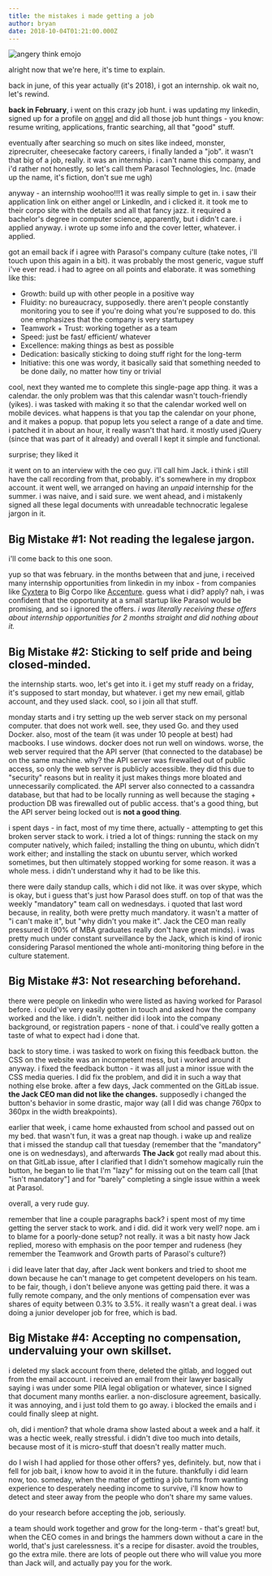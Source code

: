```yaml
---
title: the mistakes i made getting a job
author: bryan
date: 2018-10-04T01:21:00.000Z
---
```

![angery think emojo](/images/2018-09-27-11_47_48.jpg)

alright now that we're here, it's time to explain.

back in june, of this year actually (it's 2018), i got an internship. ok wait no, let's rewind.

**back in February**, i went on this crazy job hunt. i was updating my linkedin, signed up for a profile on [angel](https://angel.co/) and did all those job hunt things - you know: resume writing, applications, frantic searching, all that "good" stuff.

eventually after searching so much on sites like indeed, monster, ziprecruiter, cheesecake factory careers, i finally landed a "job". it wasn't that big of a job, really. it was an internship. i can't name this company, and i'd rather not honestly, so let's call them Parasol Technologies, Inc. (made up the name, it's fiction, don't sue me ugh)

anyway - an internship woohoo!!!1 it was really simple to get in. i saw their application link on either angel or LinkedIn, and i clicked it. it took me to their corpo site with the details and all that fancy jazz. it required a bachelor's degree in computer science, apparently, but i didn't care. i applied anyway. i wrote up some info and the cover letter, whatever. i applied.

got an email back if i agree with Parasol's company culture (take notes, i'll touch upon this again in a bit). it was probably the most generic, vague stuff i've ever read. i had to agree on all points and elaborate. it was something like this:

* Growth: build up with other people in a positive way
* Fluidity: no bureaucracy, supposedly. there aren't people constantly monitoring you to see if you're doing what you're supposed to do. this one emphasizes that the company is very startupey 
* Teamwork + Trust: working together as a team
* Speed: just be fast/ efficient/ whatever
* Excellence: making things as best as possible
* Dedication: basically sticking to doing stuff right for the long-term
* Initiative: this one was wordy, it basically said that something needed to be done daily, no matter how tiny or trivial

cool, next they wanted me to complete this single-page app thing. it was a calendar. the only problem was that this calendar wasn't touch-friendly (yikes). i was tasked with making it so that the calendar worked well on mobile devices. what happens is that you tap the calendar on your phone, and it makes a popup. that popup lets you select a range of a date and time. i patched it in about an hour, it really wasn't that hard. it mostly used jQuery (since that was part of it already) and overall I kept it simple and functional.

surprise; they liked it

it went on to an interview with the ceo guy. i'll call him Jack. i think i still have the call recording from that, probably. it's somewhere in my dropbox account. it went well, we arranged on having an _unpaid_ internship for the summer. i was naive, and i said sure. we went ahead, and i mistakenly signed all these legal documents with unreadable technocratic legalese jargon in it.

## Big Mistake #1: Not reading the legalese jargon.

i'll come back to this one soon.

yup so that was february. in the months between that and june, i received many internship opportunities from linkedin in my inbox - from companies like [Cyxtera](https://www.cyxtera.com/) to Big Corpo like [Accenture](https://www.accenture.com/). guess what i did? apply? nah, i was confident that the opportunity at a small startup like Parasol would be promising, and so i ignored the offers. _i was literally receiving these offers about internship opportunities for 2 months straight and did nothing about it._

## Big Mistake #2: Sticking to self pride and being closed-minded.

the internship starts. woo, let's get into it. i get my stuff ready on a friday, it's supposed to start monday, but whatever. i get my new email, gitlab account, and they used slack. cool, so i join all that stuff.

monday starts and i try setting up the web server stack on my personal computer. that does not work well. see, they used Go. and they used Docker. also, most of the team (it was under 10 people at best) had macbooks. I use windows. docker does not run well on windows. worse, the web server required that the API server (that connected to the database) be on the same machine. why? the API server was firewalled out of public access, so only the web server is publicly accessible. they did this due to "security" reasons but in reality it just makes things more bloated and unnecessarily complicated. the API server also connected to a cassandra database, but that had to be locally running as well because the staging + production DB was firewalled out of public access. that's a good thing, but the API server being locked out is **not a good thing**.

i spent days - in fact, most of my time there, actually - attempting to get this broken server stack to work. i tried a lot of things: running the stack on my computer natively, which failed; installing the thing on ubuntu, which didn't work either; and installing the stack on ubuntu server, which worked sometimes, but then ultimately stopped working for some reason. it was a whole mess. i didn't understand why it had to be like this.

there were daily standup calls, which i did not like. it was over skype, which is okay, but i guess that's just how Parasol does stuff. on top of that was the weekly "mandatory" team call on wednesdays. i quoted that last word because, in reality, both were pretty much mandatory. it wasn't a matter of "i can't make it", but "why didn't you make it". Jack the CEO man really pressured it (90% of MBA graduates really don't have great minds). i was pretty much under constant surveillance by the Jack, which is kind of ironic considering Parasol mentioned the whole anti-monitoring thing before in the culture statement.

## Big Mistake #3: Not researching beforehand.

there were people on linkedin who were listed as having worked for Parasol before. i could've very easily gotten in touch and asked how the company worked and the like. i didn't. neither did i look into the company background, or registration papers - none of that. i could've really gotten a taste of what to expect had i done that.

back to story time. i was tasked to work on fixing this feedback button. the CSS on the website was an incompetent mess, but i worked around it anyway. i fixed the feedback button - it was all just a minor issue with the CSS media queries. I did fix the problem, and did it in such a way that nothing else broke. after a few days, Jack commented on the GitLab issue. **the Jack CEO man did not like the changes.** supposedly i changed the button's behavior in some drastic, major way (all I did was change 760px to 360px in the width breakpoints).

earlier that week, i came home exhausted from school and passed out on my bed. that wasn't fun, it was a great nap though. i wake up and realize that i missed the standup call that tuesday (remember that the "mandatory" one is on wednesdays), and afterwards **The Jack** got really mad about this. on that GitLab issue, after I clarified that I didn't somehow magically ruin the button, he began to lie that I'm "lazy" for missing out on the team call \[that "isn't mandatory"] and for "barely" completing a single issue within a week at Parasol.

overall, a very rude guy.

remember that line a couple paragraphs back? i spent most of my time getting the server stack to work. and i did. did it work very well? nope. am i to blame for a poorly-done setup? not really. it was a bit nasty how Jack replied, moreso with emphasis on the poor temper and rudeness (hey remember the Teamwork and Growth parts of Parasol's culture?)

i did leave later that day, after Jack went bonkers and tried to shoot me down because he can't manage to get competent developers on his team. to be fair, though, i don't believe anyone was getting paid there. it was a fully remote company, and the only mentions of compensation ever was shares of equity between 0.3% to 3.5%. it really wasn't a great deal. i was doing a junior developer job for free, which is bad.

## Big Mistake #4: Accepting no compensation, undervaluing your own skillset.

i deleted my slack account from there, deleted the gitlab, and logged out from the email account. i received an email from their lawyer basically saying i was under some PIIA legal obligation or whatever, since I signed that document many months earlier. a non-disclosure agreement, basically. it was annoying, and i just told them to go away. i blocked the emails and i could finally sleep at night.

oh, did i mention? that whole drama show lasted about a week and a half. it was a hectic week, really stressful. i didn't dive too much into details, because most of it is micro-stuff that doesn't really matter much.

do I wish I had applied for those other offers? yes, definitely. but, now that i fell for job bait, i know how to avoid it in the future. thankfully i did learn now, too. someday, when the matter of getting a job turns from wanting experience to desperately needing income to survive, i'll know how to detect and steer away from the people who don't share my same values. 

do your research before accepting the job, seriously.

a team should work together and grow for the long-term - that's great! but, when the CEO comes in and brings the hammers down without a care in the world, that's just carelessness. it's a recipe for disaster. avoid the troubles, go the extra mile. there are lots of people out there who will value you more than Jack will, and actually pay you for the work.
